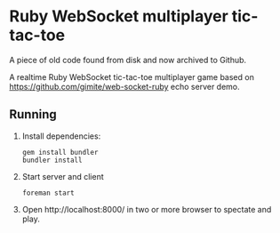Ruby WebSocket multiplayer tic-tac-toe
======================================

A piece of old code found from disk and now archived to Github.

A realtime Ruby WebSocket tic-tac-toe multiplayer game based on
https://github.com/gimite/web-socket-ruby echo server demo.

Running
-------

1. Install dependencies:

   ```
   gem install bundler
   bundler install
   ```

2. Start server and client

   ```
   foreman start
   ```

3. Open http://localhost:8000/ in two or more browser to spectate and play.
